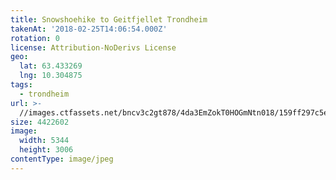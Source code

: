 ```yaml
---
title: Snowshoehike to Geitfjellet Trondheim
takenAt: '2018-02-25T14:06:54.000Z'
rotation: 0
license: Attribution-NoDerivs License
geo:
  lat: 63.433269
  lng: 10.304875
tags:
  - trondheim
url: >-
  //images.ctfassets.net/bncv3c2gt878/4da3EmZokT0HOGmNtn018/159ff297c5ea15af11e98b215726531a/snowshoehike-to-geitfjellet-trondheim_40480658461_o
size: 4422602
image:
  width: 5344
  height: 3006
contentType: image/jpeg
---
```



